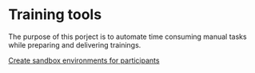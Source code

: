 # Training tools

The purpose of this porject is to automate time consuming manual tasks while preparing and delivering trainings.

[Create sandbox environments for participants](create-sandbox-environments)
